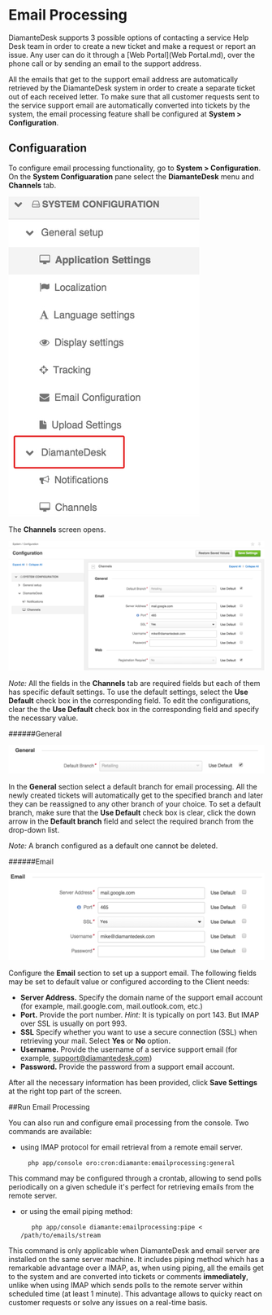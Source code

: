 # Email Processing

DiamanteDesk supports 3 possible options of contacting a service Help Desk team in order to create a new ticket and make a request or report an issue. Any user can do it through a [Web Portal](Web Portal.md), over the phone call or by sending an email to the support address.

All the emails that get to the support email address are automatically retrieved by the DiamanteDesk system in order to create a  separate ticket out of each received letter. To make sure that all customer requests sent to the service support email are automatically converted into tickets by the system, the email processing feature shall be configured at  **System > Configuration**.

## Configuaration

To configure email processing functionality, go to **System > Configuration**. On the **System Configuaration** pane select the **DiamanteDesk** menu and **Channels** tab.

![System configuration](img/sys_config.jpg)

The **Channels** screen opens.

![Channels](img/channels.png)

_Note:_ All the fields in the **Channels** tab are required fields but each of them has specific default settings. To use the default settings, select the **Use Default** check box in the corresponding field. To edit the configurations, clear the the **Use Default** check box in the corresponding field and specify the  necessary value.

######General

![General](img/general.png)

In the **General** section select a default branch for email processing. All the newly created tickets will automatically get to the specified branch and later they can be reassigned to any other branch of your choice.
To set a default branch, make sure that the **Use Default** check box is clear, click the down arrow in the **Default branch** field and select the required branch from the drop-down list.

_Note:_ A branch configured as a default one cannot be deleted.

######Email

![Email](img/email.png)

Configure the **Email** section to set up a support email. The following fields may be set to default value or configured according to the Client needs:

* **Server Address.** Specify the domain name of the support email account (for example, mail.google.com, mail.outlook.com, etc.)
* **Port.** Provide the port number. _Hint:_ It is typically on port 143. But IMAP over SSL is usually on port 993.
* **SSL** Specify whether you want to use a secure connection (SSL) when retrieving your mail. Select **Yes** or **No** option.
* **Username.** Provide the username of a service support email (for example, support@diamantedesk.com)
* **Password.** Provide the password from a support email account.

After all the necessary information has been provided, click **Save Settings** at the right top part of the screen.

##Run Email Processing

You can also run and configure email processing from the console. Two commands are available:

* using IMAP protocol for email retrieval from a remote email server.

        php app/console oro:cron:diamante:emailprocessing:general

This command may be configured through a crontab, allowing to send polls periodically on a given schedule it's perfect for retrieving emails from the remote server.

* or using the email piping method:

         php app/console diamante:emailprocessing:pipe <  /path/to/emails/stream

This command is only applicable when DiamanteDesk and email server are installed on the same server machine. It includes piping method which has a remarkable advantage over a IMAP, as,  when using piping, all the emails get to the system and are converted into tickets or comments **immediately**, unlike when using IMAP which sends polls to the remote server within scheduled time (at least 1 minute). This advantage allows to quicky react on customer requests or solve any issues on a real-time basis.